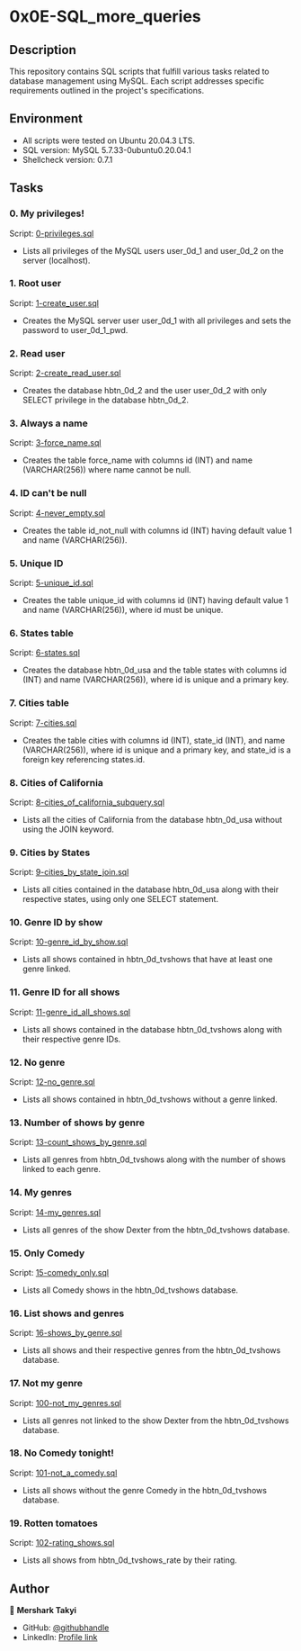 # 0x0E-SQL_more_queries

## Description
This repository contains SQL scripts that fulfill various tasks related to database management using MySQL. Each script addresses specific requirements outlined in the project's specifications.

## Environment
- All scripts were tested on Ubuntu 20.04.3 LTS.
- SQL version: MySQL 5.7.33-0ubuntu0.20.04.1
- Shellcheck version: 0.7.1

## Tasks

### 0. My privileges!
Script: [0-privileges.sql](./0-privileges.sql)
- Lists all privileges of the MySQL users user_0d_1 and user_0d_2 on the server (localhost).

### 1. Root user
Script: [1-create_user.sql](./1-create_user.sql)
- Creates the MySQL server user user_0d_1 with all privileges and sets the password to user_0d_1_pwd.

### 2. Read user
Script: [2-create_read_user.sql](./2-create_read_user.sql)
- Creates the database hbtn_0d_2 and the user user_0d_2 with only SELECT privilege in the database hbtn_0d_2.

### 3. Always a name
Script: [3-force_name.sql](./3-force_name.sql)
- Creates the table force_name with columns id (INT) and name (VARCHAR(256)) where name cannot be null.

### 4. ID can't be null
Script: [4-never_empty.sql](./4-never_empty.sql)
- Creates the table id_not_null with columns id (INT) having default value 1 and name (VARCHAR(256)).

### 5. Unique ID
Script: [5-unique_id.sql](./5-unique_id.sql)
- Creates the table unique_id with columns id (INT) having default value 1 and name (VARCHAR(256)), where id must be unique.

### 6. States table
Script: [6-states.sql](./6-states.sql)
- Creates the database hbtn_0d_usa and the table states with columns id (INT) and name (VARCHAR(256)), where id is unique and a primary key.

### 7. Cities table
Script: [7-cities.sql](./7-cities.sql)
- Creates the table cities with columns id (INT), state_id (INT), and name (VARCHAR(256)), where id is unique and a primary key, and state_id is a foreign key referencing states.id.

### 8. Cities of California
Script: [8-cities_of_california_subquery.sql](./8-cities_of_california_subquery.sql)
- Lists all the cities of California from the database hbtn_0d_usa without using the JOIN keyword.

### 9. Cities by States
Script: [9-cities_by_state_join.sql](./9-cities_by_state_join.sql)
- Lists all cities contained in the database hbtn_0d_usa along with their respective states, using only one SELECT statement.

### 10. Genre ID by show
Script: [10-genre_id_by_show.sql](./10-genre_id_by_show.sql)
- Lists all shows contained in hbtn_0d_tvshows that have at least one genre linked.

### 11. Genre ID for all shows
Script: [11-genre_id_all_shows.sql](./11-genre_id_all_shows.sql)
- Lists all shows contained in the database hbtn_0d_tvshows along with their respective genre IDs.

### 12. No genre
Script: [12-no_genre.sql](./12-no_genre.sql)
- Lists all shows contained in hbtn_0d_tvshows without a genre linked.

### 13. Number of shows by genre
Script: [13-count_shows_by_genre.sql](./13-count_shows_by_genre.sql)
- Lists all genres from hbtn_0d_tvshows along with the number of shows linked to each genre.

### 14. My genres
Script: [14-my_genres.sql](./14-my_genres.sql)
- Lists all genres of the show Dexter from the hbtn_0d_tvshows database.

### 15. Only Comedy
Script: [15-comedy_only.sql](./15-comedy_only.sql)
- Lists all Comedy shows in the hbtn_0d_tvshows database.

### 16. List shows and genres
Script: [16-shows_by_genre.sql](./16-shows_by_genre.sql)
- Lists all shows and their respective genres from the hbtn_0d_tvshows database.

### 17. Not my genre
Script: [100-not_my_genres.sql](./100-not_my_genres.sql)
- Lists all genres not linked to the show Dexter from the hbtn_0d_tvshows database.

### 18. No Comedy tonight!
Script: [101-not_a_comedy.sql](./101-not_a_comedy.sql)
- Lists all shows without the genre Comedy in the hbtn_0d_tvshows database.

### 19. Rotten tomatoes
Script: [102-rating_shows.sql](./102-rating_shows.sql)
- Lists all shows from hbtn_0d_tvshows_rate by their rating.

## Author

👤 **Mershark Takyi**

- GitHub: [@githubhandle](https://github.com/mershark)
- LinkedIn: [Profile link](https://www.linkedin.com/in/mershark/)
